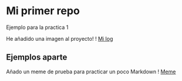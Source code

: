 # Mi primer repo

Ejemplo para la practica 1

He añadido una imagen al proyecto!
! [Mi log](GIT1.png)

## Ejemplos aparte

Añado un meme de prueba para practicar un poco Markdown
! [ Meme](meme.jpg)